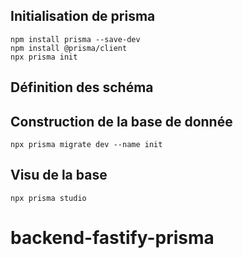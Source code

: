 

## Initialisation de prisma

```
npm install prisma --save-dev
npm install @prisma/client
npx prisma init
``` 

## Définition des schéma 


## Construction de la base de donnée 

```
npx prisma migrate dev --name init
``` 

## Visu de la base 

```
npx prisma studio 
``` 

# backend-fastify-prisma
